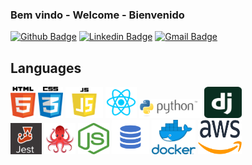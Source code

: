 ### Bem vindo - Welcome - Bienvenido

[![Github Badge](https://img.shields.io/badge/-Github-000?style=flat-square&logo=Github&logoColor=white&link=https://github.com/lucasgdb)](https://github.com/tiagoberwanger)
[![Linkedin Badge](https://img.shields.io/badge/-LinkedIn-blue?style=flat-square&logo=Linkedin&logoColor=white&link=https://www.linkedin.com/in/lucas-bittencourt/)](https://www.linkedin.com/in/tiago-berwanger/)
[![Gmail Badge](https://img.shields.io/badge/-Gmail-c14438?style=flat-square&logo=Gmail&logoColor=white&link=mailto:berwangertiago@gmail.com)](mailto:berwangertiago@gmail.com)

## Languages

<div>
<img src="./assets/Html-icon.png" width="40" height="50">
<img src="./assets/Css-icon.png" width="40" height="50">
<img src="./assets/JavaScript-icon.png" width="60" height="50">
<img src="./assets/react-logo.png" width="50" height="50">
<img src="./assets/python.png" width="100" height="30">
<img src="./assets/django.svg" width="60" height="50">
</div>
<div>
<img src="./assets/Jest-icon.png" width="50" height="50">
<img src="./assets/reactTestingLibrary-logo.png" width="50" height="50">
<img src="./assets/nodejs_logo.png" width="50" height="50">
<img src="./assets/mySQL.png" width="60" height="55">
<img src="./assets/docker.png" width="70" height="55">
<img src="./assets/aws.png" width="70" height="55">
</div>
